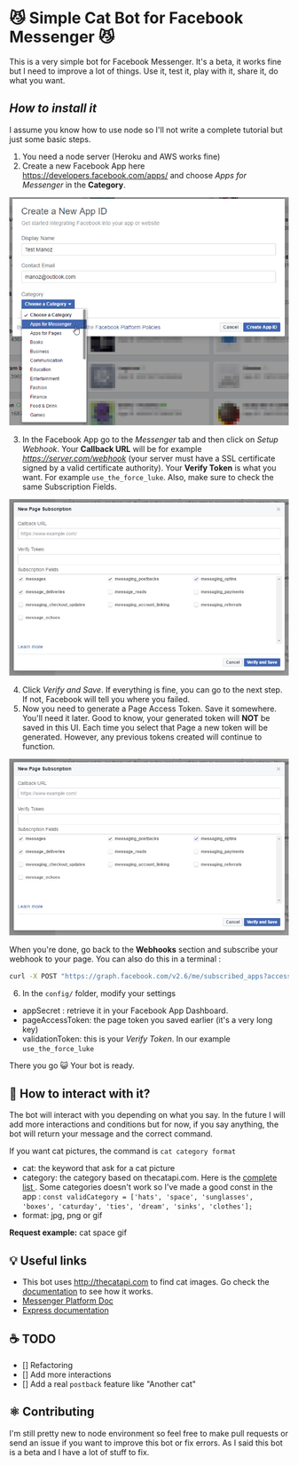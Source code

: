 # 😼 Simple Cat Bot for Facebook Messenger 😼

This is a very simple bot for Facebook Messenger. It's a beta, it works fine but I need to improve a lot of things. Use it, test it, play with it, share it, do what you want.

## *How to install it*

I assume you know how to use node so I'll not write a complete tutorial but just some basic steps.

1. You need a node server (Heroku and AWS works fine)
2. Create a new Facebook App here https://developers.facebook.com/apps/ and choose *Apps for Messenger* in the **Category**.

![Alt text](/screenshots/screen1.jpg)

3. In the Facebook App go to the *Messenger* tab and then click on *Setup Webhook*. Your **Callback URL** will be for example *https://server.com/webhook* (your server must have a SSL certificate signed by a valid certificate authority). Your **Verify Token** is what you want. For example `use_the_force_luke`. Also, make sure to check the same Subscription Fields.

![Alt text](/screenshots/screen2.jpg)

4. Click *Verify and Save*. If everything is fine, you can go to the next step. If not, Facebook will tell you where you failed.
5. Now you need to generate a Page Access Token. Save it somewhere. You'll need it later. Good to know, your generated token will **NOT** be saved in this UI. Each time you select that Page a new token will be generated. However, any previous tokens created will continue to function.

![Alt text](/screenshots/screen2.jpg)

When you're done, go back to the **Webhooks** section and subscribe your webhook to your page.
You can also do this in a terminal :
```bash
curl -X POST "https://graph.facebook.com/v2.6/me/subscribed_apps?access_token=<YOUR_PAGE_ACCESS_TOKEN>"
```

6. In the `config/` folder, modify your settings

* appSecret : retrieve it in your Facebook App Dashboard.
* pageAccessToken: the page token you saved earlier (it's a very long key)
* validationToken: this is your *Verify Token*. In our example `use_the_force_luke`

There you go 😺 Your bot is ready.

## 🙊 How to interact with it?

The bot will interact with you depending on what you say. In the future I will add more interactions and conditions but for now, if you say anything, the bot will return your message and the correct command.

If you want cat pictures, the command is `cat category format`

* cat: the keyword that ask for a cat picture
* category: the category based on thecatapi.com. Here is the [complete list ](http://thecatapi.com/api/categories/list). Some categories doesn't work so I've made a good const in the app : `const validCategory = ['hats', 'space', 'sunglasses', 'boxes', 'caturday', 'ties', 'dream', 'sinks', 'clothes'];`
* format: jpg, png or gif

**Request example:** cat space gif

## 💡 Useful links

* This bot uses http://thecatapi.com to find cat images. Go check the [documentation](http://thecatapi.com/docs.html) to see how it works.
* [Messenger Platform Doc](https://developers.facebook.com/docs/messenger-platform)
* [Express documentation](http://expressjs.com/)

## ☕️ TODO

* [] Refactoring
* [] Add more interactions
* [] Add a real `postback` feature like "Another cat"

## ⚛ Contributing

I'm still pretty new to node environment so feel free to make pull requests or send an issue if you want to improve this bot or fix errors. As I said this bot is a beta and I have a lot of stuff to fix.